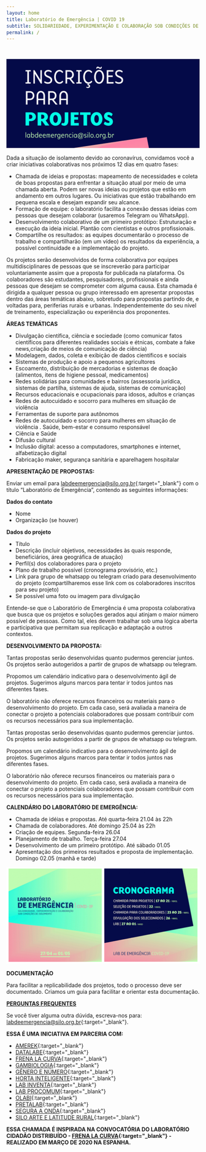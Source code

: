 ```yaml
---
layout: home
title: Laboratório de Emergência | COVID 19
subtitle: SOLIDARIEDADE, EXPERIMENTAÇÃO E COLABORAÇÃO SOB CONDIÇÕES DE ISOLAMENTO
permalink: /
---
```


<br>
  
![](/media/images/covers/cover5.png)

  
Dada a situação de isolamento devido ao coronavírus, convidamos você a criar iniciativas colaborativas nos próximos 12 dias em quatro fases:
  
* Chamada de ideias e propostas:  mapeamento de necessidades e coleta de boas propostas para enfrentar a situação atual por meio de uma chamada aberta. Podem ser novas ideias ou projetos que estão em andamento em outros lugares. Ou iniciativas que estão trabalhando em pequena escala e desejam expandir seu alcance.
* Formação de equipe: o laboratório facilita a conexão dessas ideias com pessoas que desejam colaborar (usaremos Telegram ou WhatsApp).
* Desenvolvimento colaborativo de um primeiro protótipo: Estruturação e execução da ideia inicial. Plantão com cientistas e outros profissionais. 
* Compartilhe os resultados: as equipes documentarão o processo de trabalho e compartilharão (em um vídeo) os resultados da experiência, a possível continuidade e a implementação do projeto.
  
Os projetos serão desenvolvidos de forma colaborativa por equipes multidisciplinares de pessoas que se inscreverão para participar voluntariamente assim que a proposta for publicada na plataforma. Os colaboradores são estudantes, pesquisadores, profissionais e ainda pessoas que desejam se comprometer com alguma causa. 
Esta chamada é dirigida a qualquer pessoa ou grupo interessado em apresentar propostas dentro das áreas temáticas abaixo, sobretudo para propostas partindo de, e voltadas para, periferias rurais e urbanas. Independentemente do seu nível de treinamento, especialização ou experiência dos proponentes.

  
**ÁREAS TEMÁTICAS**
  
*  Divulgação científica, ciência e sociedade (como comunicar fatos científicos para diferentes realidades sociais e étnicas, combate a fake news,criação de meios de comunicação de ciência) 
* Modelagem, dados, coleta e exibição de dados científicos e sociais
* Sistemas de produção e apoio a pequenos agricultores
* Escoamento, distribuição de mercadorias e sistemas de doação (alimentos, itens de higiene pessoal, medicamentos)
* Redes solidárias para comunidades e bairros (assessoria jurídica, sistemas de partilha, sistemas de ajuda, sistemas de comunicação) 
* Recursos educacionais e ocupacionais para idosos, adultos e crianças
* Redes de autocuidado e socorro para mulheres em situação de violência
* Ferramentas de suporte para autônomos
* Redes de autocuidado e socorro para mulheres em situação de violência . Saúde, bem-estar e consumo responsável
* Ciência e Saúde 
* Difusão cultural
* Inclusão digital: acesso a computadores, smartphones e internet, alfabetização digital
* Fabricação maker, segurança sanitária e aparelhagem hospitalar


**APRESENTAÇÃO DE PROPOSTAS:**
  
Enviar um email para [labdeemergencia@silo.org.br](mailto:labdeemergencia@silo.org.br){:target="_blank"} com o título “Laboratório de Emergência”, contendo as seguintes informações:
  
**Dados do contato**
* Nome
* Organização (se houver)
  
**Dados do projeto**
* Título
* Descrição (incluir objetivos, necessidades às quais responde, beneficiários, área geográfica de atuação)
* Perfil(s) dos colaboradores para o projeto
* Plano de trabalho possível (cronograma provisório, etc.)
* Link para grupo de whatsapp ou telegram criado para desenvolvimento do projeto (compartilharemos esse link com os colaboradores inscritos para seu projeto)
* Se possível uma foto ou imagem para divulgação
    
Entende-se que o Laboratório de Emergência é uma proposta colaborativa que busca que os projetos e soluções gerados aqui atinjam o maior número possível de pessoas. Como tal, eles devem trabalhar sob uma lógica aberta e participativa que permitam sua replicação e adaptação a outros contextos.
  
**DESENVOLVIMENTO DA PROPOSTA:**
  
Tantas propostas serão desenvolvidas quanto pudermos gerenciar juntos. Os projetos serão autogeridos a partir de grupos de whatsapp ou telegram.

Propomos um calendário indicativo para o desenvolvimento ágil de projetos. Sugerimos alguns marcos para tentar ir todos juntos nas diferentes fases.

O laboratório não oferece recursos financeiros ou materiais para o desenvolvimento do projeto. Em cada caso, será avaliada a maneira de conectar o projeto a potenciais colaboradores que possam contribuir com os recursos necessários para sua implementação.


Tantas propostas serão desenvolvidas quanto pudermos gerenciar juntos. Os projetos serão autogeridos a partir de grupos de whatsapp ou telegram. 
  
Propomos um calendário indicativo para o desenvolvimento ágil de projetos. Sugerimos alguns marcos para tentar ir todos juntos nas diferentes fases.
  
O laboratório não oferece recursos financeiros ou materiais para o desenvolvimento do projeto. Em cada caso, será avaliada a maneira de conectar o projeto a potenciais colaboradores que possam contribuir com os recursos necessários para sua implementação.

**CALENDÁRIO DO LABORATÓRIO DE EMERGÊNCIA:**
  
* Chamada de idéias e propostas. Até quarta-feira 21.04 às 22h
* Chamada de colaboradores. Até domingo 25.04 às 22h
* Criação de equipes. Segunda-feira 26.04
* Planejamento de trabalho. Terça-feira 27.04
* Desenvolvimento de um primeiro protótipo. Até sábado 01.05
* Apresentação dos primeiros resultados e proposta de implementação. Domingo 02.05 (manhã e tarde)
  
![](/media/images/post1.jpg)
  
**DOCUMENTAÇÃO**
  
Para facilitar a replicabilidade dos projetos, todo o processo deve ser documentado. Criamos um guia para facilitar e orientar esta documentação.

**[PERGUNTAS FREQUENTES](https://labdeemergencia.silo.org.br/perguntas-frequentes/)**

Se você tiver alguma outra dúvida, escreva-nos para: [labdeemergencia@silo.org.br](mailto:labdeemergencia@silo.org.br){:target="_blank"}.

**ESSA É UMA INICIATIVA EM PARCERIA COM:**

* [AMEREK](https://twitter.com/amerek_ufmg){:target="_blank"}
* [DATALABE](https://datalabe.org/){:target="_blank"}
* [FRENA LA CURVA](https://frenalacurva.net/){:target="_blank"}
* [GAMBIOLOGIA](http://www.gambiologia.net/blog/){:target="_blank"}
* [GÊNERO E NÚMERO](http://www.generonumero.media/){:target="_blank"}
* [HORTA INTELIGENTE](https://hortainteligente.wixsite.com/hortainteligente){:target="_blank"}
* [LAB INVENTA](https://pt-br.facebook.com/labinventa/){:target="_blank"}
* [LAB PROCOMUM](https://lab.procomum.org/){:target="_blank"}
* [OLABI](https://www.olabi.org.br){:target="_blank"}
* [PRETALAB](https://www.pretalab.com/){:target="_blank"}
* [SEGURA A ONDA](https://seguraaonda.com.br/){:target="_blank"}
* [SILO ARTE E LATITUDE RURAL](https://silo.org.br/){:target="_blank"}

**ESSA CHAMADA É INSPIRADA NA CONVOCATÓRIA DO LABORATÓRIO CIDADÃO DISTRIBUÍDO - [FRENA LA CURVA](https://frenalacurva.net/){:target="_blank"} - REALIZADO EM MARÇO DE 2020 NA ESPANHA.**

